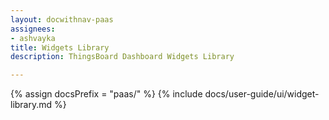 ```yaml
---
layout: docwithnav-paas
assignees:
- ashvayka
title: Widgets Library
description: ThingsBoard Dashboard Widgets Library

---
```


{% assign docsPrefix = "paas/" %}
{% include docs/user-guide/ui/widget-library.md %}
